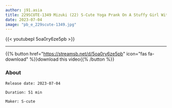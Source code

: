 ```yaml
---
author: j91.asia
title: 229SCUTE-1349 Mizuki (22) S-Cute Yoga Prank On A Stuffy Girl With Sweat H (Nono Yuki)
date: 2023-07-04
image: "pb_e_229scute-1349.jpg"
---
```



{{< youtubepl 5oa0ry6ze5pb >}}
___

{{% button href="https://streamsb.net/d/5oa0ry6ze5pb" icon="fas fa-download" %}}download this video{{% /button %}}
### About

`Release date: 2023-07-04`

`Duration: 51 min`

`Maker:	S-cute`
